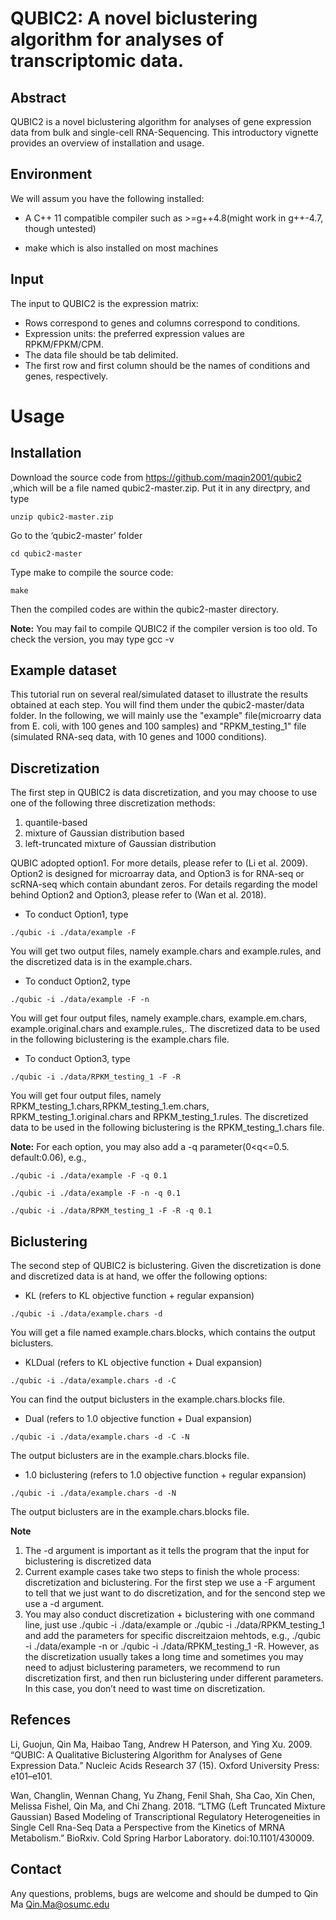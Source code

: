 # QUBIC2: A novel biclustering algorithm for analyses of transcriptomic data. 

## Abstract
QUBIC2 is a novel biclustering algorithm for analyses of gene expression data from bulk and single-cell RNA-Sequencing. This introductory vignette provides an overview of installation and usage.

## Environment
We will assum you have the following installed:

- A C++ 11 compatible compiler such as >=g++4.8(might work in g++-4.7, though untested)

- make which is also installed on most machines

## Input

The input to QUBIC2 is the expression matrix:

- Rows correspond to genes and columns correspond to conditions.
- Expression units: the preferred expression values are RPKM/FPKM/CPM.
- The data file should be tab delimited.
- The first row and first column should be the names of conditions and genes, respectively.

# Usage

## Installation

Download the source code from https://github.com/maqin2001/qubic2 ,which will be a file named  qubic2-master.zip. Put it in any directpry, and type

```
unzip qubic2-master.zip
```

Go to the ‘qubic2-master’ folder

```
cd qubic2-master
```

Type make to compile the source code:

```
make
```

Then the compiled codes are within the qubic2-master directory.

**Note:** You may fail to compile QUBIC2 if the compiler version is too old. To check the version, you may type gcc -v

## Example dataset

This tutorial run on several real/simulated dataset to illustrate the results obtained at each step. You will find them under the qubic2-master/data folder. In the following, we will mainly use the  "example" file(microarry data from E. coli, with 100 genes and 100 samples) and  "RPKM_testing_1" file (simulated RNA-seq data, with 10 genes and 1000 conditions).

## Discretization

The first step in QUBIC2 is data discretization, and you may choose to use one of the following three discretization methods:

1. quantile-based
2. mixture of Gaussian distribution based
3. left-truncated mixture of Gaussian distribution

QUBIC adopted option1. For more details, please refer to (Li et al. 2009). Option2 is designed for microarray data, and Option3 is for RNA-seq or scRNA-seq which contain abundant zeros. For details regarding the model behind Option2 and Option3, please refer to (Wan et al. 2018).

- To conduct Option1, type

```
./qubic -i ./data/example -F
```

You will get two output files, namely example.chars and example.rules, and the discretized data is in the example.chars.

- To conduct Option2, type

```
./qubic -i ./data/example -F -n
```

You will get four output files, namely example.chars, example.em.chars,  example.original.chars and example.rules,. The discretized data to be used in the following biclustering is the example.chars file.

- To conduct Option3, type

```
./qubic -i ./data/RPKM_testing_1 -F -R
```

You will get four output files, namely RPKM_testing_1.chars,RPKM_testing_1.em.chars,  RPKM_testing_1.original.chars and RPKM_testing_1.rules. The discretized data to be used in the following biclustering is the RPKM_testing_1.chars file.

**Note:** For each option, you may also add a -q parameter(0<q<=0.5. default:0.06), e.g.,
```
./qubic -i ./data/example -F -q 0.1
```
```
./qubic -i ./data/example -F -n -q 0.1
```
```
./qubic -i ./data/RPKM_testing_1 -F -R -q 0.1
```

## Biclustering

The second step of QUBIC2 is biclustering. Given the discretization is done and discretized data is at hand, we offer the following options:

- KL (refers to KL objective function + regular expansion)
```
./qubic -i ./data/example.chars -d 
```
You will get a file named example.chars.blocks, which contains the output biclusters.

- KLDual (refers to KL objective function + Dual expansion)
```
./qubic -i ./data/example.chars -d -C
```
You can find the output biclusters in the example.chars.blocks file.

- Dual (refers to 1.0 objective function + Dual expansion)
```
./qubic -i ./data/example.chars -d -C -N
```
The output biclusters are in the example.chars.blocks file.

- 1.0 biclustering (refers to 1.0 objective function + regular expansion)
```
./qubic -i ./data/example.chars -d -N
```

The output biclusters are in the example.chars.blocks file.

**Note**

1. The -d argument is important as it tells the program that the input for biclustering is discretized data
2. Current example cases take two steps to finish the whole process: discretization and biclustering. For the first step we use a -F argument to tell that we just want to do discretization, and for the sencond step we use a -d argument.
3. You may also conduct discretization + biclustering with one command line, just use  ./qubic -i ./data/example or ./qubic -i ./data/RPKM_testing_1 and add the parameters for specific discreitzaion mehtods, e.g., ./qubic -i ./data/example -n or ./qubic -i ./data/RPKM_testing_1 -R. However, as the discretization usually takes a long time and sometimes you may need to adjust biclustering parameters, we recommend to run discretization first, and then run biclustering under different parameters. In this case, you don’t need to wast time on discretization.

## Refences

Li, Guojun, Qin Ma, Haibao Tang, Andrew H Paterson, and Ying Xu. 2009. “QUBIC: A Qualitative Biclustering Algorithm for Analyses of Gene Expression Data.” Nucleic Acids Research 37 (15). Oxford University Press: e101–e101.

Wan, Changlin, Wennan Chang, Yu Zhang, Fenil Shah, Sha Cao, Xin Chen, Melissa Fishel, Qin Ma, and Chi Zhang. 2018. “LTMG (Left Truncated Mixture Gaussian) Based Modeling of Transcriptional Regulatory Heterogeneities in Single Cell Rna-Seq Data a Perspective from the Kinetics of MRNA Metabolism.” BioRxiv. Cold Spring Harbor Laboratory. doi:10.1101/430009.

## Contact ##

Any questions, problems, bugs are welcome and should be dumped to
Qin Ma <Qin.Ma@osumc.edu>

